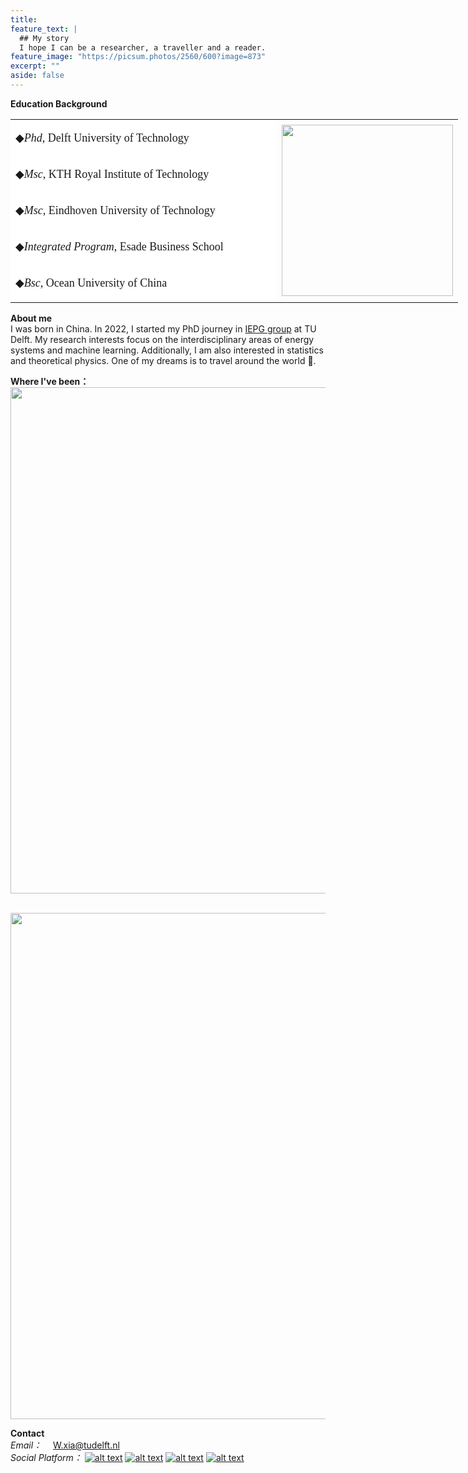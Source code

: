 ```yaml
---
title: 
feature_text: |
  ## My story
  I hope I can be a researcher, a traveller and a reader.
feature_image: "https://picsum.photos/2560/600?image=873"
excerpt: ""
aside: false
---
```

<p><strong>Education Background</strong></p>
<table style="width: 1000px;" border="0" width="5500">
<tbody>
<tr>
<td style="background-color: #ffffff; width: 407px;">
<p><span style="font-family: 黑体; font-size: large;">◆<em>Phd</em>, Delft University of Technology</span></p>
<p><br /><span style="font-family: 黑体; font-size: large;">◆<em>Msc</em>, KTH Royal Institute of Technology</span></p>
<p><br /><span style="font-family: 黑体; font-size: large;">◆<em>Msc</em>, Eindhoven University of Technology</span></p>
<p><br /><span style="font-family: 黑体; font-size: large;">◆<em>Integrated Program</em>, Esade Business School</span></p>
<p><br /><span style="font-family: 黑体; font-size: large;">◆<em>Bsc</em>, Ocean University of China</span></p>
</td>
<td style="height: 250px; width: 274px;"><img style="float: right;" src="https://media-exp1.licdn.com/dms/image/D4D03AQE7uX2AJwOgWw/profile-displayphoto-shrink_800_800/0/1643229835687?e=1675900800&amp;v=beta&amp;t=c_GLHH0bS1t09uGHaIF1Gcr-HAGQvMA04DijBqRHdKE" width="274" height="274" align="right" /></td>
</tr>
</tbody>
</table>

**About me**\
I was born in China. In 2022, I started my PhD journey in <a href="https://www.tudelft.nl/ewi/over-de-faculteit/afdelingen/electrical-sustainable-energy/intelligent-electrical-power-grids-iepg-group">IEPG group</a> at TU Delft. My research interests focus on the interdisciplinary areas of energy systems and machine learning. Additionally, I am also interested in statistics and theoretical physics. 
One of my dreams is to travel around the world :flight_departure:.

**Where I've been：**\
<img src="https://i.postimg.cc/X7s3sMMp/318478292-1298026027705258-8509271587284893906-n.jpg" width="810" align="center"/> 
<p><br /><img src="https://i.postimg.cc/X7s3sMMp/318478292-1298026027705258-8509271587284893906-n.jpg" width="810" align="center" /></p>

**Contact**\
*Email：*  &emsp;<font color=blue>W.xia@tudelft.nl</font>\
*Social Platform：*
[![alt text][1.1]][1]
[![alt text][2.1]][2]
[![alt text][3.1]][3]
[![alt text][4.1]][4]

[1.1]: https://cdn-icons-png.flaticon.com/32/5968/5968764.png
[2.1]: https://cdn-icons-png.flaticon.com/32/145/145807.png
[3.1]: https://cdn-icons-png.flaticon.com/32/733/733553.png
[4.1]: https://cdn-icons-png.flaticon.com/32/8462/8462199.png

[1]: https://www.facebook.com/xia.wind.9/
[2]: https://www.linkedin.com/in/weijie-xia-0bb095180/
[3]: https://github.com/xiaweijie1996
[4]: https://www.zhihu.com/people/xia-yier-de-ren-zhi-ren-sheng

 

